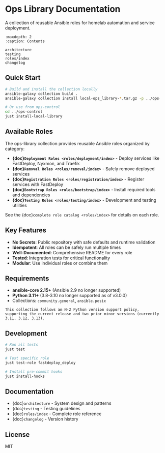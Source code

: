 # Ops Library Documentation

A collection of reusable Ansible roles for homelab automation and service deployment.

```{toctree}
:maxdepth: 2
:caption: Contents

architecture
testing
roles/index
changelog
```

## Quick Start

```bash
# Build and install the collection locally
ansible-galaxy collection build .
ansible-galaxy collection install local-ops_library-*.tar.gz -p ../ops-control/collections

# Or use from ops-control
cd ../ops-control
just install-local-library
```

## Available Roles

The ops-library collection provides reusable Ansible roles organized by category:

- **{doc}`Deployment Roles <roles/deployment/index>`** - Deploy services like FastDeploy, Nyxmon, and Traefik
- **{doc}`Removal Roles <roles/removal/index>`** - Safely remove deployed services
- **{doc}`Registration Roles <roles/registration/index>`** - Register services with FastDeploy
- **{doc}`Bootstrap Roles <roles/bootstrap/index>`** - Install required tools and dependencies
- **{doc}`Testing Roles <roles/testing/index>`** - Development and testing utilities

See the {doc}`complete role catalog <roles/index>` for details on each role.

## Key Features

- **No Secrets**: Public repository with safe defaults and runtime validation
- **Idempotent**: All roles can be safely run multiple times
- **Well-Documented**: Comprehensive README for every role
- **Tested**: Integration tests for critical functionality
- **Modular**: Use individual roles or combine them

## Requirements

- **ansible-core 2.15+** (Ansible 2.9 no longer supported)
- **Python 3.11+** (3.8-3.10 no longer supported as of v3.0.0)
- Collections: `community.general`, `ansible.posix`

```{note}
This collection follows an N-2 Python version support policy, supporting the current release and two prior minor versions (currently 3.11, 3.12, 3.13).
```

## Development

```bash
# Run all tests
just test

# Test specific role
just test-role fastdeploy_deploy

# Install pre-commit hooks
just install-hooks
```

## Documentation

- {doc}`architecture` - System design and patterns
- {doc}`testing` - Testing guidelines
- {doc}`roles/index` - Complete role reference
- {doc}`changelog` - Version history

## License

MIT
